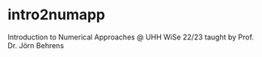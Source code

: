 # intro2numapp
Introduction to Numerical Approaches @ UHH WiSe 22/23 taught by Prof. Dr. Jörn Behrens
